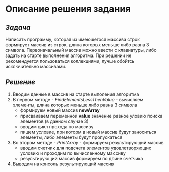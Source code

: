 # Описание решения задания

## _**Задача**_
Написать программу, которая из имеющегося массива строк формирует массив из строк, длина которых меньше либо равна 3 символа. Первоначальный массив можно ввести с клавиатуры, либо задать на старте выполнения алгоритма. При решении не рекомендуется пользоваться коллекциями, лучше обойтсь исключительно массивами.

## _**Решение**_
1. Вводим данные в массив на старте выполения алгоритма
2. В первом методе - *FindElementsLessThenValue* - вычисляем элементы, длина которых меньше либо равна 3 символа
    - формируем новый массив **newArray**
    - присваиваем переменной **value** значение равное уловию поиска элементов (в данном случае 3)
    - вводим цикл прохода по массиву
    - пишем условие, при которм в новый массив будут заноситься элементы, либо элементы будут пропускаться
3. Во втором методе - *PrintArray* - формируем результирующий массив
    - вводим счетчик для подсчета элементов удовлетворяющих условию и проходим по вычисленному массиву
    - результирующий массив формируем по длине счетчика
4. Выводим на консоль результирующий массив
    